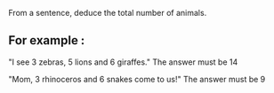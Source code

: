 From a sentence, deduce the total number of animals.

## For example :

"I see 3 zebras, 5 lions and 6 giraffes." The answer must be 14

"Mom, 3 rhinoceros and 6 snakes come to us!" The answer must be 9
